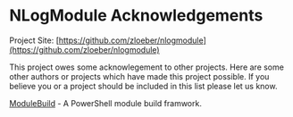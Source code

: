 # NLogModule Acknowledgements

Project Site: [https://github.com/zloeber/nlogmodule](https://github.com/zloeber/nlogmodule)

This project owes some acknowlegement to other projects. Here are some other authors or projects which have made this project possible. If you believe you or a project should be included in this list please let us know.

[ModuleBuild](https://github.com/zloeber/ModuleBuild) - A PowerShell module build framwork.
